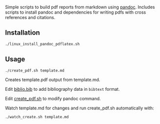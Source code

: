 Simple scripts to build pdf reports from markdown using [pandoc](https://pandoc.org/). Includes scripts to install pandoc and dependencies for writing pdfs with cross references and citations.

## Installation

```sh
./linux_install_pandoc_pdflatex.sh
```

## Usage

```sh
./create_pdf.sh template.md 
```

Creates template.pdf output from template.md.  

Edit [biblio.bib](biblio.bib) to add bibliography data in `bibtext` format. 

Edit [create_pdf.sh](create_pdf.sh) to modify pandoc command. 

Watch template.md for changes and run create_pdf.sh automatically with:

```sh
./watch_create.sh template.md 
```
